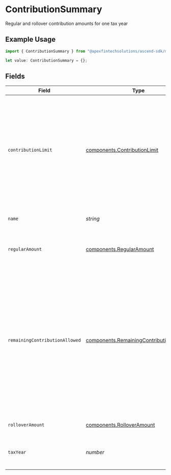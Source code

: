 # ContributionSummary

Regular and rollover contribution amounts for one tax year

## Example Usage

```typescript
import { ContributionSummary } from "@apexfintechsolutions/ascend-sdk/models/components";

let value: ContributionSummary = {};
```

## Fields

| Field                                                                                                                                                                                                                                                       | Type                                                                                                                                                                                                                                                        | Required                                                                                                                                                                                                                                                    | Description                                                                                                                                                                                                                                                 | Example                                                                                                                                                                                                                                                     |
| ----------------------------------------------------------------------------------------------------------------------------------------------------------------------------------------------------------------------------------------------------------- | ----------------------------------------------------------------------------------------------------------------------------------------------------------------------------------------------------------------------------------------------------------- | ----------------------------------------------------------------------------------------------------------------------------------------------------------------------------------------------------------------------------------------------------------- | ----------------------------------------------------------------------------------------------------------------------------------------------------------------------------------------------------------------------------------------------------------- | ----------------------------------------------------------------------------------------------------------------------------------------------------------------------------------------------------------------------------------------------------------- |
| `contributionLimit`                                                                                                                                                                                                                                         | [components.ContributionLimit](../../models/components/contributionlimit.md)                                                                                                                                                                                | :heavy_minus_sign:                                                                                                                                                                                                                                          | The max retirement contribution that can be made for the tax year, inclusive of catch-up contributions. Value is dependent on the account's registration type and account holder's age                                                                      | {<br/>"value": "22500.00"<br/>}                                                                                                                                                                                                                             |
| `name`                                                                                                                                                                                                                                                      | *string*                                                                                                                                                                                                                                                    | :heavy_minus_sign:                                                                                                                                                                                                                                          | The resource name of the contribution summary                                                                                                                                                                                                               | accounts/01H8FB90ZRRFWXB4XC2JPJ1D4Y/contributionSummaries/2023                                                                                                                                                                                              |
| `regularAmount`                                                                                                                                                                                                                                             | [components.RegularAmount](../../models/components/regularamount.md)                                                                                                                                                                                        | :heavy_minus_sign:                                                                                                                                                                                                                                          | Summed contribution amounts throughout the year                                                                                                                                                                                                             | {<br/>"value": "123.00"<br/>}                                                                                                                                                                                                                               |
| `remainingContributionAllowed`                                                                                                                                                                                                                              | [components.RemainingContributionAllowed](../../models/components/remainingcontributionallowed.md)                                                                                                                                                          | :heavy_minus_sign:                                                                                                                                                                                                                                          | The remaining regular contribution amount allowed for the tax year. Calculated as the difference between the contribution limit for the account and its regular contribution total to date. This will return zero if the account has no contribution limit. | {<br/>"value": "22377.00"<br/>}                                                                                                                                                                                                                             |
| `rolloverAmount`                                                                                                                                                                                                                                            | [components.RolloverAmount](../../models/components/rolloveramount.md)                                                                                                                                                                                      | :heavy_minus_sign:                                                                                                                                                                                                                                          | Rollover contribution amount                                                                                                                                                                                                                                | {<br/>"value": "12345.00"<br/>}                                                                                                                                                                                                                             |
| `taxYear`                                                                                                                                                                                                                                                   | *number*                                                                                                                                                                                                                                                    | :heavy_minus_sign:                                                                                                                                                                                                                                          | Tax year these contribution amounts are for                                                                                                                                                                                                                 | 2023                                                                                                                                                                                                                                                        |